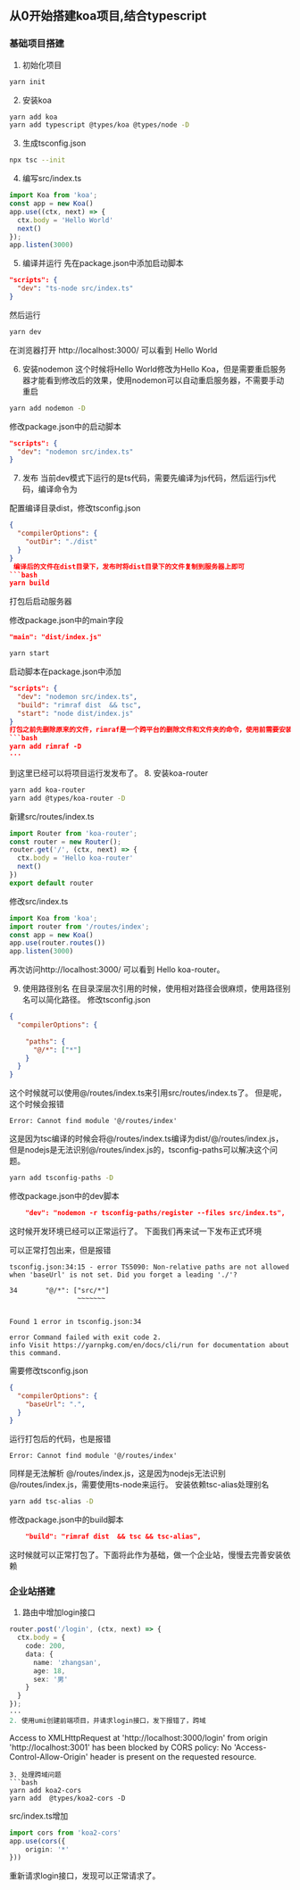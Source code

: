 ## 从0开始搭建koa项目,结合typescript
### 基础项目搭建
1. 初始化项目
```bash
yarn init 
```
2. 安装koa
```bash
yarn add koa
yarn add typescript @types/koa @types/node -D
```
3. 生成tsconfig.json
```bash
npx tsc --init
```
4. 编写src/index.ts
```ts
import Koa from 'koa';
const app = new Koa()
app.use((ctx, next) => {
  ctx.body = 'Hello World'
  next()
});
app.listen(3000)
```
5. 编译并运行
先在package.json中添加启动脚本
```json
"scripts": {
  "dev": "ts-node src/index.ts"
}
```
然后运行
```bash
yarn dev
```
在浏览器打开 http://localhost:3000/ 可以看到 Hello World

6. 安装nodemon
这个时候将Hello World修改为Hello Koa，但是需要重启服务器才能看到修改后的效果，使用nodemon可以自动重启服务器，不需要手动重启
```bash
yarn add nodemon -D
```
修改package.json中的启动脚本
```json
"scripts": {
  "dev": "nodemon src/index.ts"  
}
```
7. 发布
当前dev模式下运行的是ts代码，需要先编译为js代码，然后运行js代码，编译命令为

配置编译目录dist，修改tsconfig.json
```json
{
  "compilerOptions": {
    "outDir": "./dist"
  }
}
 编译后的文件在dist目录下，发布时将dist目录下的文件复制到服务器上即可
```bash
yarn build
```
打包后启动服务器

修改package.json中的main字段
```json
"main": "dist/index.js"
```
```bash
yarn start
```

启动脚本在package.json中添加
```json
"scripts": {
  "dev": "nodemon src/index.ts",
  "build": "rimraf dist  && tsc",
  "start": "node dist/index.js"
}
打包之前先删除原来的文件，rimraf是一个跨平台的删除文件和文件夹的命令，使用前需要安装
```bash
yarn add rimraf -D
···

```

到这里已经可以将项目运行发发布了。
8. 安装koa-router
```bash
yarn add koa-router
yarn add @types/koa-router -D
```
新建src/routes/index.ts
```ts
import Router from 'koa-router';
const router = new Router();
router.get('/', (ctx, next) => {
  ctx.body = 'Hello koa-router'
  next()
})
export default router
```
修改src/index.ts
```ts
import Koa from 'koa';
import router from '/routes/index';
const app = new Koa()
app.use(router.routes())
app.listen(3000)
```
再次访问http://localhost:3000/ 可以看到 Hello koa-router。

9. 使用路径别名
在目录深层次引用的时候，使用相对路径会很麻烦，使用路径别名可以简化路径。
修改tsconfig.json
```json
{
  "compilerOptions": {
    
    "paths": {
      "@/*": ["*"]
    }
  }
}
```
这个时候就可以使用@/routes/index.ts来引用src/routes/index.ts了。
但是呢，这个时候会报错
```
Error: Cannot find module '@/routes/index'
```
这是因为tsc编译的时候会将@/routes/index.ts编译为dist/@/routes/index.js，但是nodejs是无法识别@/routes/index.js的，tsconfig-paths可以解决这个问题。
```bash
yarn add tsconfig-paths -D
```
修改package.json中的dev脚本
```json
    "dev": "nodemon -r tsconfig-paths/register --files src/index.ts",
```
这时候开发环境已经可以正常运行了。
下面我们再来试一下发布正式环境

可以正常打包出来，但是报错
```
tsconfig.json:34:15 - error TS5090: Non-relative paths are not allowed when 'baseUrl' is not set. Did you forget a leading './'?

34       "@/*": ["src/*"]
                 ~~~~~~~


Found 1 error in tsconfig.json:34

error Command failed with exit code 2.
info Visit https://yarnpkg.com/en/docs/cli/run for documentation about this command.
```
需要修改tsconfig.json
```json
{
  "compilerOptions": {
    "baseUrl": ".",
  }
}
```


运行打包后的代码，也是报错
```
Error: Cannot find module '@/routes/index'
```
同样是无法解析  @/routes/index.js，这是因为nodejs无法识别@/routes/index.js，需要使用ts-node来运行。
安装依赖tsc-alias处理别名
```bash
yarn add tsc-alias -D
```
修改package.json中的build脚本
```json
    "build": "rimraf dist  && tsc && tsc-alias",
```
这时候就可以正常打包了。下面将此作为基础，做一个企业站，慢慢去完善安装依赖


### 企业站搭建

1. 路由中增加login接口
```ts
router.post('/login', (ctx, next) => {
  ctx.body = {
    code: 200,
    data: {
      name: 'zhangsan',
      age: 18,
      sex: '男'
    }
  }
});
···
2. 使用umi创建前端项目，并请求login接口，发下报错了，跨域
```
Access to XMLHttpRequest at 'http://localhost:3000/login' from origin 'http://localhost:3001' has been blocked by CORS policy: No 'Access-Control-Allow-Origin' header is present on the requested resource.
```
3. 处理跨域问题
```bash
yarn add koa2-cors
yarn add  @types/koa2-cors -D
```
src/index.ts增加
```ts
import cors from 'koa2-cors'
app.use(cors({
    origin: '*'
}))
```
重新请求login接口，发现可以正常请求了。